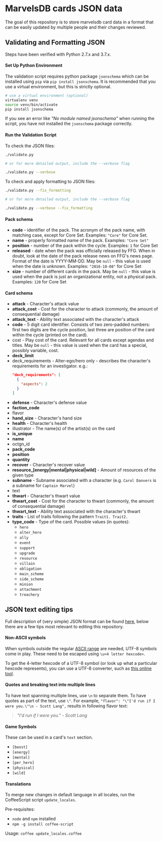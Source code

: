 MarvelsDB cards JSON data
=========

The goal of this repository is to store marvelsdb card data in a format that can be easily updated by multiple people and their changes reviewed.

## Validating and Formatting JSON

Steps have been verified with Python 2.7.x and 3.7.x.

#### Set Up Python Environment

The validation script requires python package `jsonschema` which can be installed using `pip` via `pip install jsonschema`. It is recommended that you use a virtual environment, but this is strictly optional.

```bash
# use a virtual environment (optional)
virtualenv venv
source venv/bin/activate
pip install jsonschema
```

If you see an error like _"No module named jsonschema"_ when running the script, you have not installed the `jsonschema` package correctly.

#### Run the Validation Script

To check the JSON files:

```bash
./validate.py

# or for more detailed output, include the --verbose flag

./validate.py --verbose
```

To check and apply formatting to JSON files:

```bash
./validate.py --fix_formatting

# or for more detailed output, include the --verbose flag

./validate.py --verbose --fix_formatting
```


#### Pack schema

* **code** - identifier of the pack. The acronym of the pack name, with matching case, except for Core Set. Examples: `"Core"` for Core Set.
* **name** - properly formatted name of the pack. Examples: `"Core Set"`
* **position** - number of the pack within the cycle. Examples: `1` for Core Set
* **released** - date when the pack was officially released by FFG. When in doubt, look at the date of the pack release news on FFG's news page. Format of the date is YYYY-MM-DD. May be `null` - this value is used when the date is unknown. Examples: `"2016-10-08"` for Core Set
* **size** - number of different cards in the pack. May be `null` - this value is used when the pack is just an organizational entity, not a physical pack.  Examples: `120` for Core Set

#### Card schema

* **attack** - Character's attack value
* **attack_cost** - Cost for the character to attack (commonly, the amount of consequential damage)
* **attack_text** - Ability text associated with the character's attack  
* **code** - 5 digit card identifier. Consists of two zero-padded numbers: first two digits are the cycle position, last three are position of the card within the cycle (printed on the card).
* cost - Play cost of the card. Relevant for all cards except agendas and titles. May be `null` - this value is used when the card has a special, possibly variable, cost.
* **deck_limit**
* deck_requirements - Alter-ego/hero only - describes the character's requirements for an investigator. e.g.:
  ```json
  "deck_requirements": [
    {
      "aspects": 2
    }
  ]
  ```
* **defense** - Character's defense value  
* **faction_code**
* flavor
* **hand_size** - Character's hand size
* **health** - Character's health
* illustrator - The name(s) of the artist(s) on the card
* **is_unique**
* **name**
* octgn_id
* **pack_code**
* **position**
* **quantity**
* **recover** - Character's recover value
* **resource_[energy|mental|physical|wild]** - Amount of resources of the given type
* **subname** - Subname associated with a character (e.g. `Carol Danvers` is a subname for `Captain Marvel`)
* text
* **thwart** - Character's thwart value
* **thwart_cost** - Cost for the character to thwart (commonly, the amount of consequential damage)
* **thwart_text** - Ability text associated with the character's thwart
* **traits** - List of traits following the pattern `Trait1. Trait2.`
* **type_code** - Type of the card. Possible values (in quotes): 
  * `hero`
  * `alter_hero`
  * `ally` 
  * `event` 
  * `support` 
  * `upgrade`
  * `resource` 
  * `villain` 
  * `obligation`
  * `main_scheme`  
  * `side_scheme`
  * `minion`
  * `attachment`
  * `treachery`

## JSON text editing tips

Full description of (very simple) JSON format can be found [here](http://www.json.org/), below there are a few tips most relevant to editing this repository.

#### Non-ASCII symbols

When symbols outside the regular [ASCII range](https://en.wikipedia.org/wiki/ASCII#ASCII_printable_code_chart) are needed, UTF-8 symbols come in play. These need to be escaped using `\u<4 letter hexcode>`.

To get the 4-letter hexcode of a UTF-8 symbol (or look up what a particular hexcode represents), you can use a UTF-8 converter, such as [this online tool](http://www.ltg.ed.ac.uk/~richard/utf-8.cgi).

#### Quotes and breaking text into multiple lines

To have text spanning multiple lines, use `\n` to separate them. To have quotes as part of the text, use `\"`.  For example, `"flavor": "\"I'd run if I were you.\"\n - Scott Lang",` results in following flavor text:

> *"I'd run if I were you."*
> *- Scott Lang*

#### Game Symbols

These can be used in a card's `text` section.

* `[boost]`
* `[energy]`
* `[mental]`
* `[per_hero]`
* `[physical]`
* `[wild]`

#### Translations

To merge new changes in default language in all locales, run the CoffeeScript script `update_locales`.

Pre-requisites:
 * `node` and `npm` installed
 * `npm -g install coffee-script`

Usage: `coffee update_locales.coffee`
